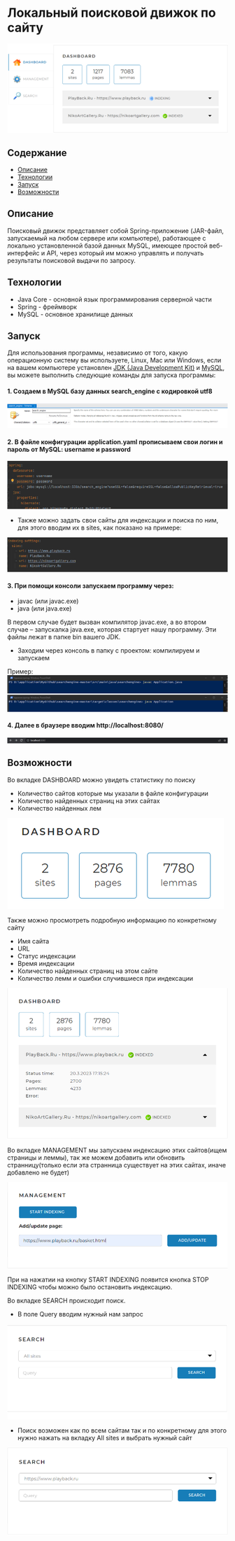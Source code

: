 # Локальный поисковой движок по сайту



![](image/1.png)

## Содержание
- [Описание](#Описание)
- [Технологии](#технологии)
- [Запуск](#Запуск)
- [Возможности](#Возможности)

## Описание 
Поисковый движок представляет собой Spring-приложение (JAR-файл, запускаемый на любом сервере или компьютере), работающее с локально установленной базой данных MySQL, имеющее простой веб-интерфейс и API, через который им можно управлять и получать результаты поисковой выдачи по запросу.

## Технологии
- Java Core - основной язык программирования серверной части
- Spring - фреймворк
- MySQL - основное хранилище данных


## Запуск
Для использования программы, независимо от того, какую операционную систему вы используете, Linux, Mac или Windows, если на вашем компьютере установлен [JDK (Java Development Kit)](https://www.oracle.com/cis/java/technologies/downloads/) и [MySQL](https://dev.mysql.com/downloads/mysql/), вы можете выполнить следующие команды для запуска программы:

#### 1.  Создаем в MySQL базу данных search_engine с кодировкой utf8
  ![](image/9.png)
#### 2. В файле конфигурации application.yaml прописываем свои логин и пароль от MySQL: username и password
  ![](image/10.png)

- Также можно задать свои сайты для индексации и поиска по ним, для этого вводим их в sites, как показано на примере:
 
![](image/17.png)

#### 3. При помощи консоли запускаем программу через:
- javac (или javac.exe)
- java (или  java.exe)

В первом случае будет вызван компилятор javac.exe, а во втором случае – запускалка java.exe, которая стартует нашу программу. Эти файлы лежат в папке bin  вашего JDK.
-  Заходим через консоль в папку с проектом: компилируем и запускаем


Пример:
![](image/18.png)
![](image/19.png)


#### 4. Далее в браузере вводим http://localhost:8080/
![](image/3.png)

## Возможности

Во вкладке DASHBOARD можно увидеть статистику по поиску 

- Количество сайтов которые мы указали в файле конфигурации
- Количество найденных страниц на этих сайтах
- Количество найденных лем 

![](image/4.png)

Также можно просмотреть подробную информацию по конкретному сайту

- Имя сайта 
- URL
- Статус индексации
- Время индексации
- Количество найденных страниц на этом сайте
- Количество лемм и ошибки случившиеся при индексации

![](image/5.png)

Во вкладке MANAGEMENT мы запускаем индексацию этих сайтов(ищем страницы и леммы), так же можем добавить или обновить странницу(только если эта странница существует на этих сайтах, иначе добавлено не будет)

![](image/6.png)

При на нажатии на кнопку START INDEXING появится кнопка STOP INDEXING чтобы можно было остановить индексацию.

Во вкладке SEARCH происходит поиск. 
- В поле Query вводим нужный нам запрос

![](image/7.png)

- Поиск возможен как по всем сайтам так и по конкретному для этого нужно нажать на вкладку All sites и выбрать нужный сайт

![](image/8.png)